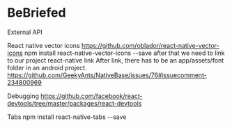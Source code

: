 # BeBriefed
External API

React native vector icons https://github.com/oblador/react-native-vector-icons
npm install react-native-vector-icons --save
after that we need to link to our project
react-native link
After link, there has to be an app/assets/font folder in an android project.
https://github.com/GeekyAnts/NativeBase/issues/76#issuecomment-234800969


Debugging https://github.com/facebook/react-devtools/tree/master/packages/react-devtools

Tabs
npm install react-native-tabs --save
